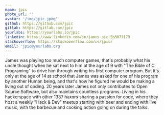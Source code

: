 ```yaml
---
name: jpic
photo_url: ''
avatar: '/img/jpic.jpeg'
github: https://github.com/jpic
gitlab: https://gitlab.com/jpic
yourlabs: https://yourlabs.io/jpic
linkedin: https://www.linkedin.com/in/james-pic-5b3073179
stackoverflow: https://stackoverflow.com/cv/jpic/
email: 'jpic@yourlabs.org'
---
```


James was playing too much computer games, that's probably what his uncle thought when he sat next to him at the age of 9 with "The Bible of C Programing" to drive him through writing his first computer program. But it's only at the age of 14 at school that James was asked for one of his program by another Human being, and that's how he figured he would be making a living out of coding. 20 years later James not only contributes to Open Source Software, but also maintains countless programs. Living in his hackerspace with other 1337 haxors sharing a passion for code, where they host a weekly "Hack & Dev" meetup starting with beer and ending with live music, with the barbecue and cooking action going on during the talks.
